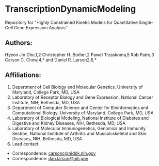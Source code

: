 # TranscriptionDynamicModeling

Repository for "Highly Constrained Kinetic Models for Quantitative Single-Cell Gene Expression Analysis"

## Authors: 
Hyeon Jin Cho,1,2 Christopher H. Borher,2 Pawel Trzaskoma,5 Rob Patro,3 Carson C. Chow,4,* and Daniel R. Larson2,6,* 


## Affiliations:
1. Department of Cell Biology and Molecular Genetics, University of Maryland, College Park, MD, USA
2. Laboratory of Receptor Biology and Gene Expression, National Cancer Institute, NIH, Bethesda, MD, USA
3. Department of Computer Science and Center for Bioinformatics and Computational Biology, University of Maryland, College Park, MD, USA
4. Laboratory of Biological Modeling, National Institute of Diabetes and Digestive and Kidney Diseases, NIH, Bethesda, MD, USA
5. Laboratory of Molecular Immunogenetics, Genomics and Immunity Section, National Institute of Arthritis and Musculoskeletal and Skin Diseases, NIH, Bethesda, MD, USA
6. Lead contact
* Correspondence: carsonc@niddk.nih.gov 
* Correspondence: dan.larson@nih.gov





